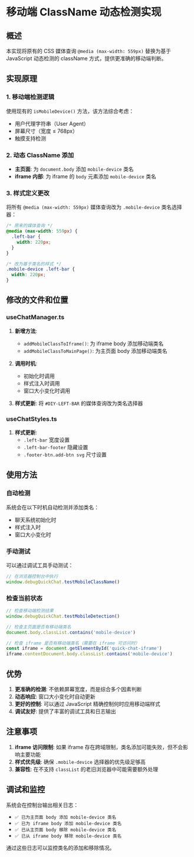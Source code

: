 # 移动端 ClassName 动态检测实现

## 概述

本实现将原有的 CSS 媒体查询 `@media (max-width: 559px)` 替换为基于 JavaScript 动态检测的 className 方式，提供更准确的移动端判断。

## 实现原理

### 1. 移动端检测逻辑

使用现有的 `isMobileDevice()` 方法，该方法综合考虑：
- 用户代理字符串（User Agent）
- 屏幕尺寸（宽度 ≤ 768px）
- 触摸支持检测

### 2. 动态 ClassName 添加

- **主页面**: 为 `document.body` 添加 `mobile-device` 类名
- **iframe 内部**: 为 iframe 的 `body` 元素添加 `mobile-device` 类名

### 3. 样式定义更改

将所有 `@media (max-width: 559px)` 媒体查询改为 `.mobile-device` 类名选择器：

```css
/* 原来的媒体查询 */
@media (max-width: 559px) {
  .left-bar {
    width: 220px;
  }
}

/* 改为基于类名的样式 */
.mobile-device .left-bar {
  width: 220px;
}
```

## 修改的文件和位置

### useChatManager.ts
1. **新增方法**:
   - `addMobileClassToIframe()`: 为 iframe body 添加移动端类名
   - `addMobileClassToMainPage()`: 为主页面 body 添加移动端类名

2. **调用时机**:
   - 初始化时调用
   - 样式注入时调用
   - 窗口大小变化时调用

3. **样式更新**: 将 `#DIY-LEFT-BAR` 的媒体查询改为类名选择器

### useChatStyles.ts
1. **样式更新**:
   - `.left-bar` 宽度设置
   - `.left-bar-footer` 隐藏设置
   - `.footer-btn.add-btn svg` 尺寸设置

## 使用方法

### 自动检测
系统会在以下时机自动检测并添加类名：
- 聊天系统初始化时
- 样式注入时
- 窗口大小变化时

### 手动测试
可以通过调试工具手动测试：

```javascript
// 在浏览器控制台中执行
window.debugQuickChat.testMobileClassName()
```

### 检查当前状态
```javascript
// 检查移动端检测结果
window.debugQuickChat.testMobileDetection()

// 检查主页面是否有移动端类名
document.body.classList.contains('mobile-device')

// 检查 iframe 是否有移动端类名（需要在 iframe 可访问时）
const iframe = document.getElementById('quick-chat-iframe')
iframe.contentDocument.body.classList.contains('mobile-device')
```

## 优势

1. **更准确的检测**: 不依赖屏幕宽度，而是综合多个因素判断
2. **动态响应**: 窗口大小变化时自动更新
3. **更好的控制**: 可以通过 JavaScript 精确控制何时应用移动端样式
4. **调试友好**: 提供了丰富的调试工具和日志输出

## 注意事项

1. **iframe 访问限制**: 如果 iframe 存在跨域限制，类名添加可能失败，但不会影响主要功能
2. **样式优先级**: 确保 `.mobile-device` 选择器的优先级足够高
3. **兼容性**: 在不支持 `classList` 的老旧浏览器中可能需要额外处理

## 调试和监控

系统会在控制台输出相关日志：
- `✅ 已为主页面 body 添加 mobile-device 类名`
- `✅ 已为 iframe body 添加 mobile-device 类名`
- `✅ 已从主页面 body 移除 mobile-device 类名`
- `✅ 已从 iframe body 移除 mobile-device 类名`

通过这些日志可以监控类名的添加和移除情况。